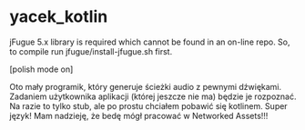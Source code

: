 # yacek_kotlin

jFugue 5.x library is required which cannot be found in an on-line repo. So, to compile run jfugue/install-jfugue.sh first.

[polish mode on]

Oto mały programik, który generuje ścieżki audio z pewnymi dźwiękami. Zadaniem użytkownika aplikacji (której jeszcze nie ma) będzie je rozpoznać. Na razie to tylko stub, ale po prostu chciałem pobawić się kotlinem. Super język! Mam nadzieję, że bedę mógł pracować w Networked Assets!!!
